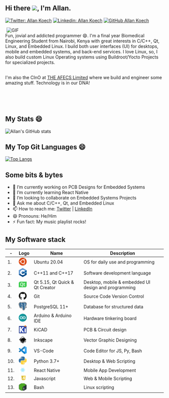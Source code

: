 ## Hi there <img src="https://media.giphy.com/media/hvRJCLFzcasrR4ia7z/giphy.gif" width="25px">, I'm Allan.

[![Twitter: Allan Koech](https://img.shields.io/twitter/follow/lalan_ke?style=social)](https://twitter.com/allankkoech)
[![Linkedin: Allan Koech](https://img.shields.io/badge/-Allan%20Koech-blue?style=flat-square&logo=Linkedin&logoColor=white&link=https://www.linkedin.com/in/koech2205/)](https://www.linkedin.com/in/allankoech/)
[![GitHub Allan Koech](https://img.shields.io/github/followers/lalan-ke?label=follow&style=social)](https://github.com/lalan-ke)

<img align="right" alt="GIF" src="https://images.squarespace-cdn.com/content/v1/5769fc401b631bab1addb2ab/1541580611624-TE64QGKRJG8SWAIUS7NS/ke17ZwdGBToddI8pDm48kPoswlzjSVMM-SxOp7CV59BZw-zPPgdn4jUwVcJE1ZvWQUxwkmyExglNqGp0IvTJZamWLI2zvYWH8K3-s_4yszcp2ryTI0HqTOaaUohrI8PI6FXy8c9PWtBlqAVlUS5izpdcIXDZqDYvprRqZ29Pw0o/coding-freak.gif?format=750w" width="500" height=width/1.5625 />


<br/>
Fun, jovial and addicted programmer 😄. I'm a final year Biomedical Engineering Student from Nairobi, Kenya with great interests in C/C++, Qt, Linux, and Embedded Linux. I build both user interfaces (UI) for desktops, mobile and embedded systems, and back-end services. I love Linux, so, I also build custom Linux Operating systems using Buildroot/Yocto Projects for specialized projects.

<br/>
<br/>

I'm also the CInO at <a href="https://www.afecs.co.ke" target="_blank">THE AFECS Limited</a> where we build and engineer some amazing stuff. Technology is in our DNA!

<br/>
<br/>
<br/>

## My Stats 😄
![Allan's GitHub stats](https://github-readme-stats.vercel.app/api?username=lalan-ke&show_icons=true&count_private=true)

## My Top Git Languages 😄
[![Top Langs](https://github-readme-stats.vercel.app/api/top-langs/?username=lalan-ke&layout=compact)](https://github.com/lalan-ke/github-readme-stats)

## Some bits & bytes
- 🔭 I’m currently working on PCB Designs for Embedded Systems
- 🌱 I’m currently learning React Native
- 👯 I’m looking to collaborate on Embedded Systems Projects
- 💬 Ask me about C/C++, Qt, and Embedded Linux
- 📫 How to reach me: <a href="https://twitter.com/lalan_KE" target="_blank">Twitter</a> | <a href="https://www.linkedin.com/in/koech2205/" target="_blank">LinkedIn</a>
- 😄 Pronouns: He/Him
- ⚡ Fun fact: My music playlist rocks!


## My Software stack

| - | Logo | Name | Description |
| - |------|------|-------------|
| 1. | <img src="assets/ubuntu.png" width="25px"> | Ubuntu 20.04 | OS for daily use and programming |
| 2. | <img src="assets/cpp.png" width="25px"> | C++11 and C++17 | Software development language |
| 3. | <img src="assets/qt.png" width="25px"> | Qt 5.15, Qt Quick & Qt Creator | Desktop, mobile & embedded UI design and programming |
| 4. | <img src="assets/git.png" width="25px"> | Git | Source Code Version Control |
| 5. | <img src="assets/postgresql.png" width="25px"> | PostgreSQL 11+ | Database for structured data |
| 6. | <img src="assets/arduino.png" width="25px"> | Arduino & Arduino IDE | Hardware tinkering board |
| 7. | <img src="assets/kicad.png" width="25px"> | KiCAD | PCB & Circuit design |
| 8. | <img src="assets/inkscape.png" width="25px"> | Inkscape | Vector Graphic Designing |
| 9. | <img src="assets/vscode.png" width="25px"> | VS-Code | Code Editor for JS, Py, Bash |
| 10. | <img src="assets/python.png" width="25px"> | Python 3.7+ | Desktop & Web Scripting |
| 11. | <img src="assets/react.png" width="25px"> | React Native | Mobile App Development |
| 12. | <img src="assets/js.png" width="30px"> | Javascript | Web & Mobile Scripting |
| 13. | <img src="assets/bash.png" width="25px"> | Bash | Linux scripting |



